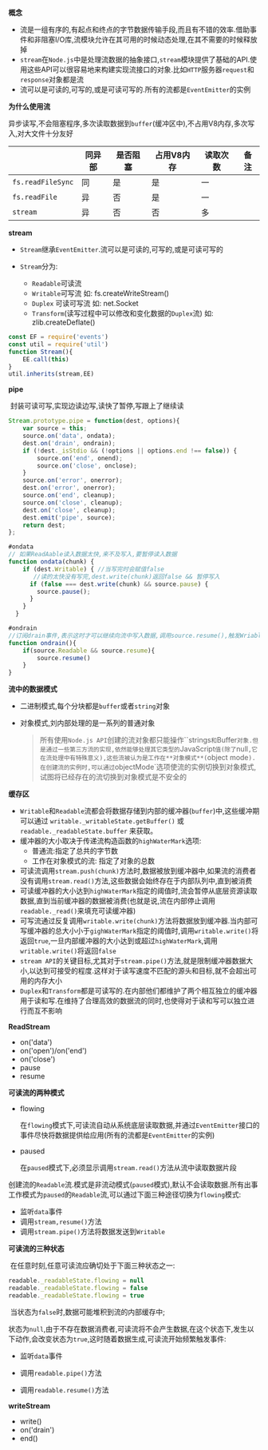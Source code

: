 **概念**

- 流是一组有序的,有起点和终点的字节数据传输手段,而且有不错的效率.借助事件和非阻塞I/O库,流模块允许在其可用的时候动态处理,在其不需要的时候释放掉
- `stream`在`Node.js`中是处理流数据的抽象接口,`stream`模块提供了基础的API.使用这些API可以很容易地来构建实现流接口的对象.比如`HTTP`服务器`request`和`response`对象都是流
- 流可以是可读的,可写的,或是可读可写的.所有的流都是`EventEmitter`的实例

 **为什么使用流**

​	异步读写,不会阻塞程序,多次读取数据到`buffer`(缓冲区中),不占用V8内存,多次写入,对大文件十分友好

|                   | 同异部 | 是否阻塞 | 占用V8内存 | 读取次数 | 备注 |
| ----------------- | ------ | -------- | ---------- | -------- | ---- |
| `fs.readFileSync` | 同     | 是       | 是         | 一       |      |
| `fs.readFile`     | 异     | 否       | 是         | 一       |      |
| `stream`          | 异     | 否       | 否         | 多       |      |

**stream**

- `Stream`继承`EventEmitter`.流可以是可读的,可写的,或是可读可写的

- `Stream`分为:

  - `Readable`可读流
  - `Writable`可写流 如: fs.createWriteStream()
  - `Duplex` 可读可写流  如: net.Socket
  - `Transform`(读写过程中可以修改和变化数据的`Duplex`流) 如: zlib.createDeflate()

  

```js
const EF = require('events')
const util = require('util')
function Stream(){
	EE.call(this)
}
util.inherits(stream,EE)
```

**pipe**

​	封装可读可写,实现边读边写,读快了暂停,写跟上了继续读

```js
Stream.prototype.pipe = function(dest, options){
    var source = this;
    source.on('data', ondata);
    dest.on('drain', ondrain);
    if (!dest._isStdio && (!options || options.end !== false)) {
        source.on('end', onend);
        source.on('close', onclose);
    }
    source.on('error', onerror);
    dest.on('error', onerror);
    source.on('end', cleanup);
    source.on('close', cleanup);  
    dest.on('close', cleanup);
    dest.emit('pipe', source);
    return dest;
};

#ondata
// 如果ReadAable读入数据太快,来不及写入,要暂停读入数据
function ondata(chunk) {
    if (dest.Writable) { //当写完时会赋值false
       //读的太快没有写完,dest.write(chunk)返回false && 暂停写入
      if (false === dest.write(chunk) && source.pause) {
        source.pause();
      }
    }
  }

#ondrain
//订阅drain事件,表示这时才可以继续向流中写入数据,调用source.resume(),触发Wriable的data事件
function ondrain(){
    if(source.Readable && source.resume){
		source.resume()
    }
}
```



**流中的数据模式**

- 二进制模式,每个分块都是`buffer`或者`string`对象

- 对象模式,刘内部处理的是一系列的普通对象

  >所有使用`Node.js API`创建的流对象都只能操作``strings`和`Buffer`对象.但是通过一些第三方流的实现,依然能够处理其它类型的`JavaScript`值(除了`null`,它在流处理中有特殊意义),这些流被认为是工作在**对象模式**(`object mode`).在创建流的实例时,可以通过`objectMode`选项使流的实例切换到对象模式,试图将已经存在的流切换到对象模式是不安全的

**缓存区**

- `Writable`和`Readable`流都会将数据存储到内部的缓冲器(`buffer`)中,这些缓冲期可以通过 `writable._writableState.getBuffer()` 或 `readable._readableState.buffer` 来获取。
- 缓冲器的大小取决于传递流构造函数的`highWaterMark`选项:
  - 普通流:指定了总共的字节数
  - 工作在对象模式的流: 指定了对象的总数
- 可读流调用`stream.push(chunk)`方法时,数据被放到缓冲器中,如果流的消费者没有调用`stream.read()`方法,这些数据会始终存在于内部队列中,直到被消费
- 可读缓冲器的大小达到`highWaterMark`指定的阈值时,流会暂停从底层资源读取数据,直到当前缓冲器的数据被消费(也就是说,流在内部停止调用`readable._read()`来填充可读缓冲器)
- 可写流通过反复调用`writable.write(chunk)`方法将数据放到缓冲器.当内部可写缓冲器的总大小小于`gighWaterMark`指定的阈值时,调用`writable.write()`将返回`true`,一旦内部缓冲器的大小达到或超过`highWaterMark`,调用`writable.write()`将返回`false`
- `stream API`的关键目标,尤其对于`stream.pipe()`方法,就是限制缓冲器数据大小,以达到可接受的程度.这样对于读写速度不匹配的源头和目标,就不会超出可用的内存大小
- `Duplex`和`Transform`都是可读写的.在内部他们都维护了两个相互独立的缓冲器用于读和写.在维持了合理高效的数据流的同时,也使得对于读和写可以独立进行而互不影响





**ReadStream**

- on('data')
- on('open')/on('end')
- on('close')
- pause
- resume

**可读流的两种模式**

- flowing

  在`flowing`模式下,可读流自动从系统底层读取数据,并通过`EventEmitter`接口的事件尽快将数据提供给应用(所有的流都是`EventEmitter`的实例)

- paused

  在`paused`模式下,必须显示调用`stream.read()`方法从流中读取数据片段



​	创建流的`Readable`流.模式是非流动模式(`paused`模式),默认不会读取数据.所有出事工作模式为`paused`的`Readable`流,可以通过下面三种途径切换为`flowing`模式:

- 监听`data`事件
- 调用`stream,resume()`方法
- 调用`stream.pipe()`方法将数据发送到`Writable` 

**可读流的三种状态**

​	在任意时刻,任意可读流应确切处于下面三种状态之一:

```js
readable._readableState.flowing = null
readable._readableState.flowing = false
readable._readableState.flowing = true
```

​	当状态为`false`时,数据可能堆积到流的内部缓存中;		

​	状态为`null`,由于不存在数据消费者,可读流将不会产生数据,在这个状态下,发生以下动作,会改变状态为`true`,这时随着数据生成,可读流开始频繁触发事件:

- 监听`data`事件

- 调用`readable.pipe()`方法

- 调用`readable.resume()`方法

  

**writeStream**

- write()
- on('drain')
- end()